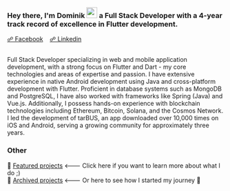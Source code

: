 ### Hey there, I'm Dominik <img src="https://media.giphy.com/media/hvRJCLFzcasrR4ia7z/giphy.gif" height="25px" width="25px"> a Full Stack Developer with a 4-year track record of excellence in Flutter development.
<div>
    <a href="https://fb.me/dpajak99">☍ Facebook</a>&nbsp;&nbsp;&nbsp;
    <a href="https://www.linkedin.com/in/dominikpajak/">☍ Linkedin</a>&nbsp;&nbsp;&nbsp;
</div><br>
<p>Full Stack Developer specializing in web and mobile application development, with a strong focus on Flutter and Dart - my core technologies and areas of expertise and passion. I have extensive experience in native Android development using Java and cross-platform development with Flutter. Proficient in database systems such as MongoDB and PostgreSQL, I have also worked with frameworks like Spring (Java) and Vue.js. Additionally, I possess hands-on experience with blockchain technologies including Ethereum, Bitcoin, Solana, and the Cosmos Network. I led the development of tarBUS, an app downloaded over 10,000 times on iOS and Android, serving a growing community for approximately three years.</p>

### Other

📁 [Featured projects](https://github.com/dpajak99/dpajak99/blob/main/FEATURED_PROJECTS.md) <--- Click here if you want to learn more about what I do ;) <br>
📁 [Archived projects](https://github.com/dpajak99/dpajak99/blob/main/PROJECTS_ARCHIVE.md) <--- Or here to see how I started my journey 🚀
